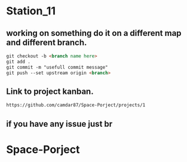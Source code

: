 #  Station_11

## working on something do it on a different map and different branch.

```md
git checkout -b <branch name here>
git add .
git commit -m "usefull commit message"
git push --set upstream origin <branch>
```

## Link to project kanban.
```md
https://github.com/camdar87/Space-Porject/projects/1
```

## if you have any issue just br

# Space-Porject
